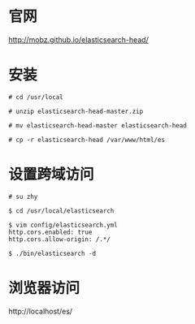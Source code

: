 # 官网
http://mobz.github.io/elasticsearch-head/

# 安装
```
# cd /usr/local

# unzip elasticsearch-head-master.zip

# mv elasticsearch-head-master elasticsearch-head

# cp -r elasticsearch-head /var/www/html/es
```

# 设置跨域访问
```
# su zhy

$ cd /usr/local/elasticsearch

$ vim config/elasticsearch.yml
http.cors.enabled: true
http.cors.allow-origin: /.*/

$ ./bin/elasticsearch -d
```

# 浏览器访问
http://localhost/es/
